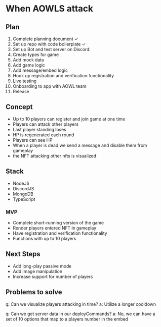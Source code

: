 # When AOWLS attack

## Plan

1. Complete planning document ✓
2. Set up repo with code boilerplate ✓
3. Set up Bot and test server on Discord
4. Create types for game
5. Add mock data
6. Add game logic
7. Add message/embed logic
8. Hook up registration and verification functionality
9. Live testing
10. Onboarding to app with AOWL team
11. Release

## Concept

- Up to 10 players can register and join game at one time
- Players can attack other players
- Last player standing loses
- HP is regenerated each round
- Players can see HP
- When a player is dead we send a message and disable them from gameplay
- the NFT attacking other nfts is visualized

## Stack

- NodeJS
- DiscordJS
- MongoDB
- TypeScript

### MVP

- Complete short-running version of the game
- Render players entered NFT in gameplay
- Have registration and verification functionality
- Functions with up to 10 players

## Next Steps

- Add long-play passive mode
- Add image manipulation
- Increase support for number of players

## Problems to solve

q: Can we visualize players attacking in time?
a: Utilize a longer cooldown

q: Can we get server data in our deployCommands?
a: No, we can have a set of 10 options that map to a players number in the embed
